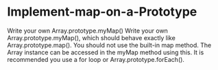 # Implement-map-on-a-Prototype
Write your own Array.prototype.myMap()
Write your own Array.prototype.myMap(), which should behave exactly like Array.prototype.map(). You should not use the built-in map method. The Array instance can be accessed in the myMap method using this.
It is recommended you use a for loop or Array.prototype.forEach().

